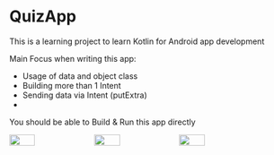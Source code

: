 # QuizApp

This is a learning project to learn Kotlin for Android app development

Main Focus when writing this app:
- Usage of data and object class
- Building more than 1 Intent
- Sending data via Intent (putExtra)
- 

You should be able to Build & Run this app directly

<div style="display: flex">
  <img src="https://user-images.githubusercontent.com/61256810/168823236-49ebc37f-b34c-4475-be3f-bbe44f0325d0.png" width="30%">
  <img src="https://user-images.githubusercontent.com/61256810/168823256-a6b1d33d-b3a9-443e-af09-5d629a9fa395.png" width="30%">
  <img src="https://user-images.githubusercontent.com/61256810/168823278-207bcae3-7b4c-42ed-bb53-1310f091a10b.png" width="30%">
</div>
